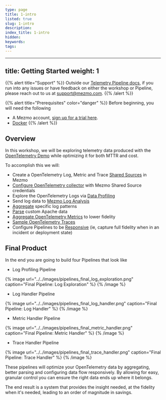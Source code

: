 ```yaml
---
type: page
title: 1-intro
listed: true
slug: 1-intro
description: 
index_title: 1-intro
hidden: 
keywords: 
tags: 
---
```


---
title: Getting Started
weight: 1
---

{{% alert title="Support" %}} Outside our [Telemetry Pipeline docs](https://docs.mezmo.com/telemetry-pipelines), if you run into any issues or have feedback on either the workshop or Pipeline, please reach out to us at [support@mezmo.com](mailto:support@mezmo.com). {{% /alert %}}

{{% alert title="Prerequisites" color="danger" %}}
Before beginning, you will need the following
* A Mezmo account, [sign up for a trial here](https://www.mezmo.com/sign-up-mezmo-platform).
* [Docker](https://www.docker.com/get-started/)
{{% /alert %}}

## Overview

In this workshop, we will be exploring telemetry data produced with the [OpenTelemetry Demo](https://github.com/braxtonj/opentelemetry-demo) while optimizing it for both MTTR and cost.

To accomplish this we will:
* Create a OpenTelemetry Log, Metric and Trace [Shared Sources](https://docs.mezmo.com/telemetry-pipelines/shared-sources) in Mezmo
* [Configure OpenTelemetry collector](https://github.com/braxtonj/opentelemetry-demo/mezmo-otel-config-extras.yml) with Mezmo Shared Source credentials
* Explore the OpenTelemetry Logs via [Data Profiling](https://docs.mezmo.com/telemetry-pipelines/data-profiling)
* Send log data to [Mezmo Log Analysis](https://docs.mezmo.com/docs)
* [Aggregate](https://docs.mezmo.com/telemetry-pipelines/reduce-processor) specific log patterns
* [Parse](https://docs.mezmo.com/telemetry-pipelines/parse-sequentially-processor) custom Apache data
* [Aggregate OpenTelemetry Metrics](https://docs.mezmo.com/telemetry-pipelines/aggregate-processor) to lower fidelity
* [Sample OpenTelemetry Traces](https://docs.mezmo.com/telemetry-pipelines/sample-processor)
* Configure Pipelines to be [Responsive](https://docs.mezmo.com/telemetry-pipelines/configure-responsive-pipelines) (ie, capture full fidelity when in an incident or deployment state)

## Final Product

In the end you are going to build four Pipelines that look like

* Log Profiling Pipeline

{% image url="../../images/pipelines_final_log_exploration.png" caption="Final Pipeline: Log Exploration" %}
{% /image %}


* Log Handler Pipeline

{% image url="../../images/pipelines_final_log_handler.png" caption="Final Pipeline: Log Handler" %}
{% /image %}


* Metric Handler Pipeline

{% image url="../../images/pipelines_final_metric_handler.png" caption="Final Pipeline: Metric Handler" %}
{% /image %}


* Trace Handler Pipeline

{% image url="../../images/pipelines_final_trace_handler.png" caption="Final Pipeline: Trace Handler" %}
{% /image %}



These pipelines will optimize your OpenTelemetry data by aggregating, better parsing and configuring data flow responsively. By allowing for easy, granular control you can ensure the right data ends up where it belongs.

The end result is a system that provides the insight needed, at the fidelity when it's needed, leading to an order of magnitude in savings.
